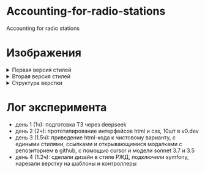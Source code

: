 # Accounting-for-radio-stations
Accounting for radio stations

# Изображения

<details >
    <summary>Первая версия стилей</summary>
    
  ![](https://github.com/XrestRus/Accounting-for-radio-stations/blob/master/context/1.img-before-style.png)
</details> 

<details >
    <summary>Вторая версия стилей</summary>
   
  ![](https://github.com/XrestRus/Accounting-for-radio-stations/blob/master/context/2.img-after-style.png)
</details> 

<details >
    <summary>Структура верстки</summary>
    
  ![](https://github.com/XrestRus/Accounting-for-radio-stations/blob/master/context/4.code.png)
</details> 

# Лог эксперимента

- день 1 (1ч): подготовка ТЗ через deepseek
- день 2 (2ч): прототипирование интерфейсов html и css, 10шт в v0.dev
- день 3 (1.5ч): приведение html-кода к чистовому варианту, с едиными стилями, ссылками и открывающимися модалками с репозиторием в github, с помощью cursor и модели sonnet 3.7 и 3.5
- день 4 (1.2ч): сделали дизайн в стиле РЖД, подключили symfony, нарезали верстку на шаблоны и контроллеры
